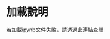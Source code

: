 # 加載說明
若加載ipynb文件失敗，請透過[此連結查閱](https://nbviewer.jupyter.org/github/JusticeLeee/GAN_For_MNIST/blob/master/MNIST_300.ipynb)

